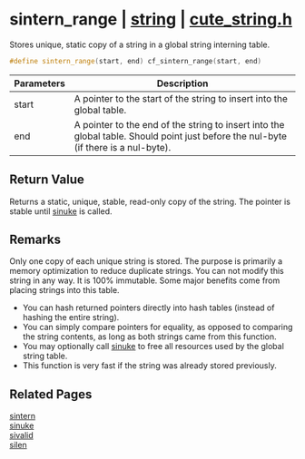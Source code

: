 # sintern_range | [string](https://github.com/RandyGaul/cute_framework/blob/master/docs/string_readme.md) | [cute_string.h](https://github.com/RandyGaul/cute_framework/blob/master/include/cute_string.h)

Stores unique, static copy of a string in a global string interning table.

```cpp
#define sintern_range(start, end) cf_sintern_range(start, end)
```

Parameters | Description
--- | ---
start | A pointer to the start of the string to insert into the global table.
end | A pointer to the end of the string to insert into the global table. Should point just before the nul-byte (if there is a nul-byte).

## Return Value

Returns a static, unique, stable, read-only copy of the string. The pointer is stable until [sinuke](https://github.com/RandyGaul/cute_framework/blob/master/docs/string/sinuke.md) is called.

## Remarks

Only one copy of each unique string is stored. The purpose is primarily a memory optimization to reduce duplicate strings.
You can not modify this string in any way. It is 100% immutable. Some major benefits come from placing strings into this
table.

- You can hash returned pointers directly into hash tables (instead of hashing the entire string).
- You can simply compare pointers for equality, as opposed to comparing the string contents, as long as both strings came from this function.
- You may optionally call [sinuke](https://github.com/RandyGaul/cute_framework/blob/master/docs/string/sinuke.md) to free all resources used by the global string table.
- This function is very fast if the string was already stored previously.

## Related Pages

[sintern](https://github.com/RandyGaul/cute_framework/blob/master/docs/string/sintern.md)  
[sinuke](https://github.com/RandyGaul/cute_framework/blob/master/docs/string/sinuke.md)  
[sivalid](https://github.com/RandyGaul/cute_framework/blob/master/docs/string/sivalid.md)  
[silen](https://github.com/RandyGaul/cute_framework/blob/master/docs/string/silen.md)  
